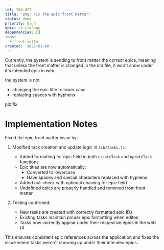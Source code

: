 ```yaml
---
ref: TSK-077
title: 'BUG: Fix the epic front matter'
status: done
priority: high
epic: ui-cleanup
dependencies: []
tags:
  - front-matter
created: '2025-01-08'
---
```

Currently, the system is sending to front matter the correct epics, meaning that unless the front matter is changed in the md file, it won't show under it's intended epic in web

the system is not 

- changing the epic title to lower case
- replacing spaces with hyphens

plz fix

# Implementation Notes

Fixed the epic front matter issue by:

1. Modified task creation and update logic in `lib/tasks.ts`:
   - Added formatting for epic field in both `createTask` and `updateTask` functions
   - Epic titles are now automatically:
     - Converted to lowercase
     - Have spaces and special characters replaced with hyphens
   - Added null check with optional chaining for epic field
   - Undefined epics are properly handled and removed from front matter

2. Testing confirmed:
   - New tasks are created with correctly formatted epic IDs
   - Existing tasks maintain proper epic formatting when edited
   - Tasks now correctly appear under their respective epics in the web UI

This ensures consistent epic references across the application and fixes the issue where tasks weren't showing up under their intended epics.
